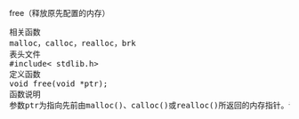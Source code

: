 free（释放原先配置的内存）
<pre>相关函数
malloc，calloc，realloc，brk
表头文件
#include< stdlib.h>
定义函数
void free(void *ptr);
函数说明
参数ptr为指向先前由malloc()、calloc()或realloc()所返回的内存指针。调用free()后ptr所指的内存空间便会被收回。假若参数ptr所指的内存空间已被收回或是未知的内存地址，则调用free()可能会有无法预期的情况发生。若参数ptr为NULL，则free()不会有任何作用。</pre>